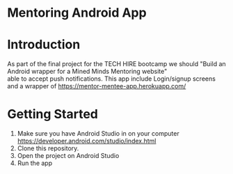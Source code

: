 # Mentoring Android App


# Introduction

As part of the final project for the TECH HIRE bootcamp we should "Build an Android wrapper for a Mined Minds Mentoring website"  
able to accept push notifications.
This app include Login/signup screens and a wrapper of https://mentor-mentee-app.herokuapp.com/

# Getting Started

1. Make sure you have Android Studio in on your computer https://developer.android.com/studio/index.html
2. Clone this repository.
3. Open the project on Android Studio
4. Run the app

